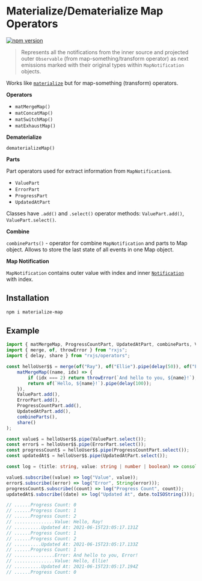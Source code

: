 # Materialize/Dematerialize Map Operators

[![npm version](https://badge.fury.io/js/materialize-map.svg)](https://badge.fury.io/js/materialize-map)

> Represents all the notifications from the inner source and projected outer `Observable` (from map-something/transform operator) as next emissions marked with their original types within `MapNotification` objects.

Works like [`materialize`](https://rxjs.dev/api/operators/materialize) but for map-something (transform) operators.

**Operators**

-   `matMergeMap()`
-   `matConcatMap()`
-   `matSwitchMap()`
-   `matExhaustMap()`

<!--
TODO:
-   `matMergeScan()`
-->

**Dematerialize**

`dematerializeMap()`

**Parts**

Part operators used for extract information from `MapNotification`s.

-   `ValuePart`
-   `ErrorPart`
-   `ProgressPart`
-   `UpdatedAtPart`

Classes have `.add()` and `.select()` operator methods: `ValuePart.add()`, `ValuePart.select()`.

**Combine**

`combineParts()` - operator for combine `MapNotification` and parts to Map object. Allows to store the last state of all events in one Map object.

**Map Notification**

`MapNotification` contains outer value with index and inner [`Notification`](https://rxjs.dev/api/index/class/Notification) with index.

## Installation

```sh
npm i materialize-map
```

## Example

```ts
import { matMergeMap, ProgressCountPart, UpdatedAtPart, combineParts, ValuePart, ErrorPart } from "materialize-map";
import { merge, of, throwError } from "rxjs";
import { delay, share } from "rxjs/operators";

const helloUser$$ = merge(of("Ray"), of("Ellie").pipe(delay(50)), of("Error").pipe(delay(100))).pipe(
    matMergeMap((name, idx) => {
        if (idx === 2) return throwError(`And hello to you, ${name}!`);
        return of(`Hello, ${name}!`).pipe(delay(100));
    }),
    ValuePart.add(),
    ErrorPart.add(),
    ProgressCountPart.add(),
    UpdatedAtPart.add(),
    combineParts(),
    share()
);

const value$ = helloUser$$.pipe(ValuePart.select());
const error$ = helloUser$$.pipe(ErrorPart.select());
const progressCount$ = helloUser$$.pipe(ProgressCountPart.select());
const updatedAt$ = helloUser$$.pipe(UpdatedAtPart.select());

const log = (title: string, value: string | number | boolean) => console.log(title.padStart(20, ".") + ": " + value);

value$.subscribe((value) => log("Value", value));
error$.subscribe((error) => log("Error", String(error)));
progressCount$.subscribe((count) => log("Progress Count", count));
updatedAt$.subscribe((date) => log("Updated At", date.toISOString()));

// ......Progress Count: 0
// ......Progress Count: 1
// ......Progress Count: 2
// ...............Value: Hello, Ray!
// ..........Updated At: 2021-06-15T23:05:17.131Z
// ......Progress Count: 1
// ......Progress Count: 2
// ..........Updated At: 2021-06-15T23:05:17.133Z
// ......Progress Count: 1
// ...............Error: And hello to you, Error!
// ...............Value: Hello, Ellie!
// ..........Updated At: 2021-06-15T23:05:17.194Z
// ......Progress Count: 0
```
